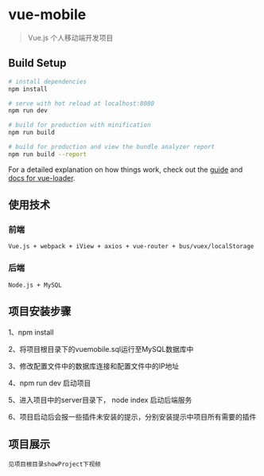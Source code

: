 # vue-mobile

>Vue.js 个人移动端开发项目


## Build Setup

``` bash
# install dependencies
npm install

# serve with hot reload at localhost:8080
npm run dev

# build for production with minification
npm run build

# build for production and view the bundle analyzer report
npm run build --report
```

For a detailed explanation on how things work, check out the [guide](http://vuejs-templates.github.io/webpack/) and [docs for vue-loader](http://vuejs.github.io/vue-loader).

## 使用技术
### 前端
    Vue.js + webpack + iView + axios + vue-router + bus/vuex/localStorage

### 后端
    Node.js + MySQL

## 项目安装步骤
1、npm install 

2、将项目根目录下的vuemobile.sql运行至MySQL数据库中

3、修改配置文件中的数据库连接和配置文件中的IP地址

4、npm run dev 启动项目

5、进入项目中的server目录下， node index 启动后端服务

6、项目启动后会报一些插件未安装的提示，分别安装提示中项目所有需要的插件

## 项目展示
    见项目根目录showProject下视频